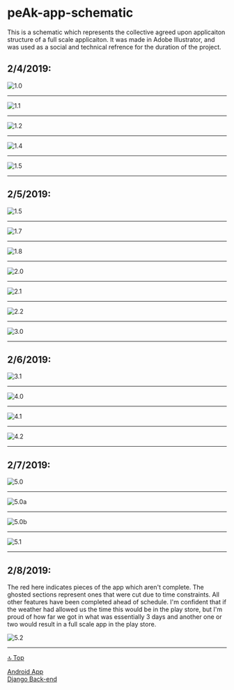 <a id="top"></a>
# peAk-app-schematic

This is a schematic which represents the collective agreed upon applicaiton structure of a full scale applicaiton. It was made in Adobe Illustrator, and was used as a social and technical refrence for the duration of the project.

## 2/4/2019:

![1.0](https://github.com/twelve-sixty/peAk-app-schematic/blob/master/assets/peAk-frames-1.0.jpg) <br><hr>

![1.1](https://github.com/twelve-sixty/peAk-app-schematic/blob/master/assets/peAk-frames-1.1.jpg) <br><hr>

![1.2](https://github.com/twelve-sixty/peAk-app-schematic/blob/master/assets/peAk-frames-1.2.jpg) <br><hr>

![1.4](https://github.com/twelve-sixty/peAk-app-schematic/blob/master/assets/peAk-frames-1.4-01.jpg) <br><hr>

![1.5](https://github.com/twelve-sixty/peAk-app-schematic/blob/master/assets/peAk-frames-1.5-01.jpg) <br><hr>


## 2/5/2019:

![1.5](https://github.com/twelve-sixty/peAk-app-schematic/blob/master/assets/peAk-frames-1.6-01.jpg) <br><hr>

![1.7](https://github.com/twelve-sixty/peAk-app-schematic/blob/master/assets/peAk-frames-1.7-01.jpg) <br><hr>

![1.8](https://github.com/twelve-sixty/peAk-app-schematic/blob/master/assets/peAk-frames-1.8-01.jpg) <br><hr>

![2.0](https://github.com/twelve-sixty/peAk-app-schematic/blob/master/assets/peAk-frames-2.0-01.jpg) <br><hr>

![2.1](https://github.com/twelve-sixty/peAk-app-schematic/blob/master/assets/peAk-frames-2.1-01.jpg) <br><hr>

![2.2](https://github.com/twelve-sixty/peAk-app-schematic/blob/master/assets/peAk-frames-2.2-01.jpg) <br><hr>

![3.0](https://github.com/twelve-sixty/peAk-app-schematic/blob/master/assets/peAk-frames-3.0-01.jpg) <br><hr>

## 2/6/2019:

![3.1](https://github.com/twelve-sixty/peAk-app-schematic/blob/master/assets/peAk-frames-3.1-01.jpg) <br><hr>

![4.0](https://github.com/twelve-sixty/peAk-app-schematic/blob/master/assets/peAk-frames-4.0-01.jpg) <br><hr>

![4.1](https://github.com/twelve-sixty/peAk-app-schematic/blob/master/assets/peAk-frames-4.1-01.jpg) <br><hr>

![4.2](https://github.com/twelve-sixty/peAk-app-schematic/blob/master/assets/peAk-frames-4.2-01.jpg) <br><hr>


## 2/7/2019:

![5.0](https://github.com/twelve-sixty/peAk-app-schematic/blob/master/assets/peAk-frames-5.0-01.jpg) <br><hr>

![5.0a](https://github.com/twelve-sixty/peAk-app-schematic/blob/master/assets/peAk-frames-5.0-omissions-01.jpg) <br><hr>

![5.0b](https://github.com/twelve-sixty/peAk-app-schematic/blob/master/assets/peAk-frames-5.0-omissions-01-01.jpg) <br><hr>

![5.1](https://github.com/twelve-sixty/peAk-app-schematic/blob/master/assets/peAk-frames-5.1-01.jpg) <br><hr>


## 2/8/2019:

The red here indicates pieces of the app which aren't complete. The ghosted sections represent ones that were cut due to time constraints. All other features have been completed ahead of schedule. I'm confident that if the weather had allowed us the time this would be in the play store, but I'm proud of how far we got in what was essentially 3 days and another one or two would result in a full scale app in the play store.

![5.2](https://github.com/twelve-sixty/peAk-app-schematic/blob/master/assets/peAk-frames-5.2-01.jpg) <br><hr>

[:top: Top](#top)

[Android App](https://github.com/twelve-sixty/peAk)<br>
[Django Back-end](https://github.com/twelve-sixty/peAk-backend)<br>
